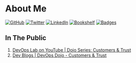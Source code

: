 # About Me

[![GitHub](https://img.shields.io/badge/GitHub-kittychiu-lightgrey.svg)](https://github.com/kittychiu)
[![Twitter](https://img.shields.io/badge/Twitter-kittychiuau-blue.svg)](https://twitter.com/kittychiuau)
[![LinkedIn](https://img.shields.io/badge/LinkedIn-kittychiu-blue.svg)](https://www.linkedin.com/in/kittychiu/)
[![Bookshelf](https://img.shields.io/badge/Bookshelf-kittybookcase-yellow.svg)](https://www.goodreads.com/kittybookcase)
[![Badges](https://img.shields.io/badge/Credly-kittychiu-orange.svg)](https://www.credly.com/users/kittychiu/badges?sort=-state_updated_at)


## In The Public

1. [DevOps Lab on YouTube | Dojo Series: Customers & Trust](https://youtu.be/6VhtozP3K0A)
2. [Dev Blogs | DevOps Dojo - Customers & Trust](https://aka.ms/DevOpsLab/Dojo/Customers)


<!--
**KittyChiu/kittychiu** is a ✨ _special_ ✨ repository because its `README.md` (this file) appears on your GitHub profile.

Here are some ideas to get you started:

- 🔭 I’m currently working on ...
- 🌱 I’m currently learning ...
- 👯 I’m looking to collaborate on ...
- 🤔 I’m looking for help with ...
- 💬 Ask me about ...
- 📫 How to reach me: ...
- 😄 Pronouns: ...
- ⚡ Fun fact: ...
-->
